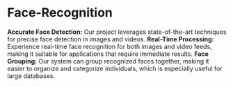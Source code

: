# Face-Recognition
**Accurate Face Detection:** Our project leverages state-of-the-art techniques for precise face detection in images and videos.
**Real-Time Processing:** Experience real-time face recognition for both images and video feeds, making it suitable for applications that require immediate results.
**Face Grouping:** Our system can group recognized faces together, making it easier to organize and categorize individuals, which is especially useful for large databases.
